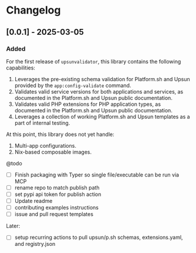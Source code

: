 # Changelog

## [0.0.1] - 2025-03-05

### Added

For the first release of `upsunvalidator`, this library contains the following capabilities:

1. Leverages the pre-existing schema validation for Platform.sh and Upsun provided by the `app:config-validate` command.
1. Validates valid service versions for both applications and services, as documented in the Platform.sh and Upsun public documentation.
1. Validates valid PHP extensions for PHP application types, as documented in the Platform.sh and Upsun public documentation.
1. Leverages a collection of working Platform.sh and Upsun templates as a part of internal testing.

At this point, this library does not yet handle:

1. Multi-app configurations.
1. Nix-based composable images.

@todo

- [ ] Finish packaging with Typer so single file/executable can be run via MCP
- [ ] rename repo to match publish path
- [ ] set pypi api token for publish action
- [ ] Update readme
- [ ] contributing examples instructions
- [ ] issue and pull request templates

Later: 

- [ ] setup recurring actions to pull upsun/p.sh schemas, extensions.yaml, and registry.json
